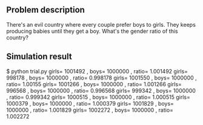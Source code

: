 ## Problem description

There's an evil country where every couple prefer boys to girls. 
They keeps producing babies until they get a boy. 
What's the gender ratio of this country?

## Simulation result
$ python trial.py
girls= 1001492 , boys= 1000000 , ratio= 1.001492
girls= 998178 , boys= 1000000 , ratio= 0.998178
girls= 1001550 , boys= 1000000 , ratio= 1.00155
girls= 1001266 , boys= 1000000 , ratio= 1.001266
girls= 996568 , boys= 1000000 , ratio= 0.996568
girls= 999342 , boys= 1000000 , ratio= 0.999342
girls= 1000515 , boys= 1000000 , ratio= 1.000515
girls= 1000379 , boys= 1000000 , ratio= 1.000379
girls= 1001829 , boys= 1000000 , ratio= 1.001829
girls= 1002272 , boys= 1000000 , ratio= 1.002272

